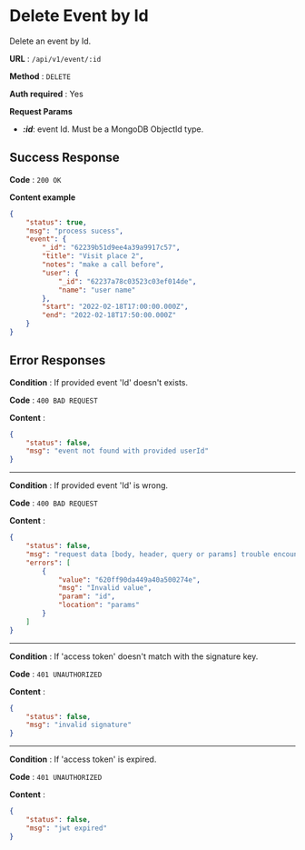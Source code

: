 # Delete Event by Id

Delete an event by Id. 

**URL** : `/api/v1/event/:id`

**Method** : `DELETE`

**Auth required** : Yes

**Request Params**

- ***:id***: event Id. Must be a MongoDB ObjectId type.

## Success Response

**Code** : `200 OK`

**Content example**

```json
{
    "status": true,
    "msg": "process sucess",
    "event": {
        "_id": "62239b51d9ee4a39a9917c57",
        "title": "Visit place 2",
        "notes": "make a call before",
        "user": {
            "_id": "62237a78c03523c03ef014de",
            "name": "user name"
        },
        "start": "2022-02-18T17:00:00.000Z",
        "end": "2022-02-18T17:50:00.000Z"
    }
}
```

## Error Responses

**Condition** : If provided event 'Id' doesn't exists.

**Code** : `400 BAD REQUEST`

**Content** :

```json
{
    "status": false,
    "msg": "event not found with provided userId"
}
```

---

**Condition** : If provided event 'Id' is wrong.

**Code** : `400 BAD REQUEST`

**Content** :

```json
{
    "status": false,
    "msg": "request data [body, header, query or params] trouble encountered",
    "errors": [
        {
            "value": "620ff90da449a40a500274e",
            "msg": "Invalid value",
            "param": "id",
            "location": "params"
        }
    ]
}
```

---

**Condition** : If 'access token' doesn't match with the signature key.

**Code** : `401 UNAUTHORIZED`

**Content** :

```json
{
    "status": false,
    "msg": "invalid signature"
}
```

---

**Condition** : If 'access token' is expired.

**Code** : `401 UNAUTHORIZED`

**Content** :

```json
{
    "status": false,
    "msg": "jwt expired"
}
```